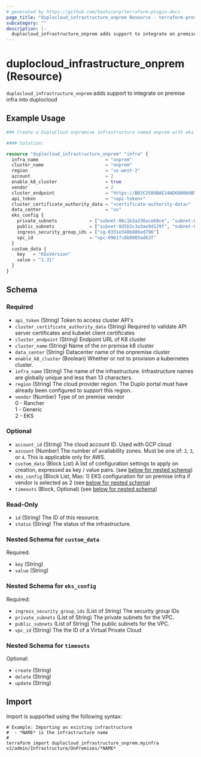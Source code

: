 ```yaml
---
# generated by https://github.com/hashicorp/terraform-plugin-docs
page_title: "duplocloud_infrastructure_onprem Resource - terraform-provider-duplocloud"
subcategory: ""
description: |-
  duplocloud_infrastructure_onprem adds support to integrate on premise infra into duplocloud
---
```


# duplocloud_infrastructure_onprem (Resource)

`duplocloud_infrastructure_onprem` adds support to integrate on premise infra into duplocloud

## Example Usage

```terraform
### Create a DuploCloud onpremise infrastructure named onprem with eks vendor

#### Solution:

resource "duplocloud_infrastructure_onprem" "infra" {
  infra_name                         = "onprem"
  cluster_name                       = "onprem"
  region                             = "us-west-2"
  azcount                            = 2
  enable_k8_cluster                  = true
  vendor                             = 2
  cluster_endpoint                   = "https://BB3C2589BAE34AD680060B5FDBA12BA1.gr7.us-west-2.eks.amazonaws.com"
  api_token                          = "<api-token>"
  cluster_certificate_authority_data = "<certificate-authority-data>"
  data_center                        = "us"
  eks_config {
    private_subnets            = ["subnet-06c1b3a338ace60ce", "subnet-09252308e1a093bda"]
    public_subnets             = ["subnet-0d5b3c3a3ae9d129f", "subnet-065ab3e894092dd1c"]
    ingress_security_group_ids = ["sg-0331e348b886ed796"]
    vpc_id                     = "vpc-0961fc6b0903ad63f"
  }
  custom_data {
    key   = "K8sVersion"
    value = "1.31"
  }
}
```

<!-- schema generated by tfplugindocs -->
## Schema

### Required

- `api_token` (String) Token to access cluster API's
- `cluster_certificate_authority_data` (String) Required to validate API server certificates and kubelet client certificates
- `cluster_endpoint` (String) Endpoint URL of K8 cluster
- `cluster_name` (String) Name of the on premise k8 cluster
- `data_center` (String) Datacenter name of the onpremise cluster
- `enable_k8_cluster` (Boolean) Whether or not to provision a kubernetes cluster.
- `infra_name` (String) The name of the infrastructure.  Infrastructure names are globally unique and less than 13 characters.
- `region` (String) The cloud provider region.  The Duplo portal must have already been configured to support this region.
- `vendor` (Number) Type of on premise vendor <br>0 - Rancher<br>1 - Generic<br>2 - EKS<br>

### Optional

- `account_id` (String) The cloud account ID. Used with GCP cloud
- `azcount` (Number) The number of availability zones.  Must be one of: `2`, `3`, or `4`. This is applicable only for AWS.
- `custom_data` (Block List) A list of configuration settings to apply on creation, expressed as key / value pairs. (see [below for nested schema](#nestedblock--custom_data))
- `eks_config` (Block List, Max: 1) EKS configuration for on premise infra if vendor is selected as 2 (see [below for nested schema](#nestedblock--eks_config))
- `timeouts` (Block, Optional) (see [below for nested schema](#nestedblock--timeouts))

### Read-Only

- `id` (String) The ID of this resource.
- `status` (String) The status of the infrastructure.

<a id="nestedblock--custom_data"></a>
### Nested Schema for `custom_data`

Required:

- `key` (String)
- `value` (String)


<a id="nestedblock--eks_config"></a>
### Nested Schema for `eks_config`

Required:

- `ingress_security_group_ids` (List of String) The security group IDs
- `private_subnets` (List of String) The private subnets for the VPC.
- `public_subnets` (List of String) The public subnets for the VPC.
- `vpc_id` (String) The the ID of a Virtual Private Cloud


<a id="nestedblock--timeouts"></a>
### Nested Schema for `timeouts`

Optional:

- `create` (String)
- `delete` (String)
- `update` (String)

## Import

Import is supported using the following syntax:

```shell
# Example: Importing an existing infrastructure
#  - *NAME* is the infrastructure name
#
terraform import duplocloud_infrastructure_onprem.myinfra v2/admin/Infrastructure/OnPremises/*NAME*
```
